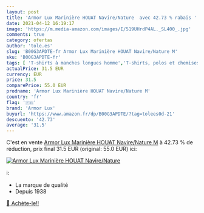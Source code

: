 ```yaml
---
layout: post
title: 'Armor Lux Marinière HOUAT Navire/Nature  avec 42.73 % rabais '
date: 2021-04-12 16:19:17
image: 'https://m.media-amazon.com/images/I/519UHrdP4AL._SL400_.jpg'
comments: true
category: ofertas
author: 'tole.es'
slug: 'B00G3APDTE-fr Armor Lux Marinière HOUAT Navire/Nature M'
sku: 'B00G3APDTE-fr'
tags: [ 'T-shirts à manches longues homme','T-shirts, polos et chemises homme','Vêtements','Vêtements homme','armor lux', ]
actualPrice: 31.5 EUR
currency: EUR
price: 31.5
comparePrice: 55.0 EUR
prodname: 'Armor Lux Marinière HOUAT Navire/Nature M'
country: 'fr'
flag: '🇫🇷'
brand: 'Armor Lux'
buyurl: 'https://www.amazon.fr/dp/B00G3APDTE/?tag=tolees0d-21'
descuento: '42.73'
average: '31.5'
---
```


C'est en vente [Armor Lux Marinière HOUAT Navire/Nature M](https://www.amazon.fr/dp/B00G3APDTE/?tag=tolees0d-21)  à  42.73 % de réduction, prix final  31.5 EUR (original: 55.0 EUR) ici:

[![Armor Lux Marinière HOUAT Navire/Nature ](https://m.media-amazon.com/images/I/519UHrdP4AL._SL400_.jpg)](https://www.amazon.fr/dp/B00G3APDTE/?tag=tolees0d-21)

ℹ️:

- La marque de qualité
- Depuis 1938

[🛒 Achète-le!!](https://www.amazon.fr/dp/B00G3APDTE/?tag=tolees0d-21)
